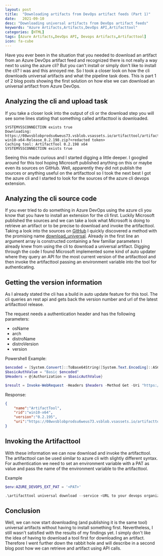 ```yaml
---
layout: post
title:  "Downloading artifacts from DevOps artifact feeds (Part 1)"
date:   2021-09-10
desc: "Downloading universal artifacts from DevOps artifact feeds"
keywords: "Azure Artifacts,Artifacts,DevOps API,Artifacttool"
categories: [HTML]
tags: [Azure Artifacts,DevOps API, Devops Artifacts,Artifacttool]
icon: fa-cube
---
```


Have you ever been in the situation that you needed to download an artifact from an Azure DevOps artifact feed and recognized there is not really a way next to using the azure cli? But you can't install or simply don't like to install the cli? I was and this annoyed me. So I took a closer look on how the cli downloads universal artifacts and what the pipeline task does. This is part 1 of 2 blog posts showing the first solution on how else we can download an universal artifact from Azure DevOps.

## Analyzing the cli and upload task

If you take a closer look into the output of cli or the download step you will see some lines stating that something called artifacttool is downloaded.

```
SYSTEMVSSCONNECTION exists true
Downloading: https://08wvsblobprodsu6weus73.vsblob.vsassets.io/artifacttool/artifacttool-win10-x64-Release_0.2.198.zip?<redacted token>
Caching tool: ArtifactTool 0.2.198 x64
SYSTEMVSSCONNECTION exists true
```

Seeing this made curious and I started digging a little deeper. I googled around for this tool hoping Microsoft published anything on this or maybe even its sources on GitHub. Well, apparently they did not publish the sources or anything useful on the artifacttool so I took the next best I got the azure cli and I started to look for the sources of the azure cli devops extension.

## Analyzing the cli source code

If you ever tried to do something in Azure DevOps using the azure cli you know that you have to install an extension for the cli first. Luckily Microsoft published the sources and we can take a look what Microsoft is doing to retrieve an artifact or to be precise to download and invoke the artifacttool.
Taking a look into the sources on [GitHub](https://github.com/Azure/azure-devops-cli-extension) I quickly discovered a method with the promising name [download_universal](https://github.com/Azure/azure-devops-cli-extension/blob/97dc4fe0655da7b1dc0e975bd65e74f7d72948b7/azure-devops/azext_devops/dev/common/artifacttool.py#L32).
Already in the first line an argument array is constructed containing a few familiar parameters I already knew from using the cli to download a universal artifact. Digging through the code I found Microsoft implemented some kind of auto updater where they query an API for the most current version of the artifacttool and then invoke the artifacttool passing an environment variable into the tool for authenticating.

## Getting the version information

As I already stated the cli has a build in auto update feature for this tool. The cli queries an rest api and gets back the version number and url of the latest artifacttool release.

The request needs a authentication header and has the following parameters:

- osName
- arch
- distroName
- distroVersion
- version

Powershell Example:

``` Powershell
$encoded = [System.Convert]::ToBase64String([System.Text.Encoding]::ASCII.GetBytes("azure:<PAT>"))
$basicAuthValue = "Basic $encoded"
$Headers = @{Authorization = $basicAuthValue}

$result = Invoke-WebRequest -Headers $headers -Method Get -Uri "https://vsblob.dev.azure.com/<Your Organization>/_apis/clienttools/ArtifactTool/release?osName=Windows&arch=x86_64"
```

Response:

``` json
{
    "name":"ArtifactTool",
    "rid":"win10-x64",
    "version":"0.2.195",
    "uri":"https://08wvsblobprodsu6weus73.vsblob.vsassets.io/artifacttool/artifacttool-win10-x64-Release_0.2.195.zip?..."
}
```

## Invoking the Artifacttool

With these information we can now download and invoke the artifacttool. The artifacttool can be used similar to azure cli with slightly different syntax. For authentication we need to set an environment variable with a PAT as value and pass the name of the environment variable to the artifacttool.

Example

``` PowerShell
$env:AZURE_DEVOPS_EXT_PAT = '<PAT>'

.\artifacttool universal download --service <URL to your devops organization> --patvar AZURE_DEVOPS_EXT_PAT --feed <feed name> --package-name <package name> --package-version '*' --path D:\Temp\Artifact\
```

## Conclusion

Well, we can now start downloading (and publishing it is the same tool) universal artifacts without having to install something first. Nevertheless, I still wasn't satisfied with the results of my findings yet. I simply don't like the idea of having to download a tool first for downloading an artifact. Therefore I went further down the rabbit hole and will describe in a second blog post how we can retrieve and artifact using API calls.
